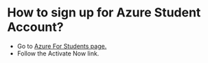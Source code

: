 # How to sign up for Azure Student Account?



* Go to [Azure For Students page.](https://azure.microsoft.com/en-us/free/students/?WT.mc_id=github-mixedrealitycurriculum-ayyonet)
* Follow the Activate Now link.

